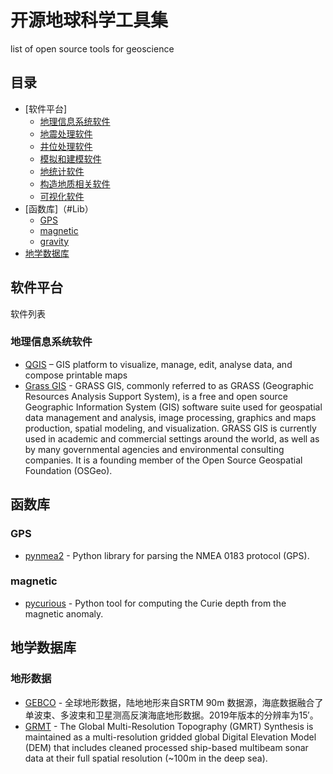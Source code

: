 # 开源地球科学工具集
list of open source tools for geoscience

## 目录
- [软件平台]
  - [地理信息系统软件](#gis)
  - [地震处理软件](#seismic)
  - [井位处理软件](#well-log)
  - [模拟和建模软件](#simulation-and-modelling)
  - [地统计软件](#geostatistics)
  - [构造地质相关软件](#structural-geology)
  - [可视化软件](#visualization)
- [函数库]（#Lib）
  - [GPS](#gps)
  - [magnetic](#magnetic)
  - [gravity](#gravity)  
- [地学数据库](#data-repositories)
## 软件平台
软件列表
### 地理信息系统软件
- [QGIS](http://www.qgis.com/) – GIS platform to visualize, manage, edit, analyse data, and compose printable maps
- [Grass GIS](https://github.com/OSGeo/grass) - GRASS GIS, commonly referred to as GRASS (Geographic Resources Analysis Support System), is a free and open source Geographic Information System (GIS) software suite used for geospatial data management and analysis, image processing, graphics and maps production, spatial modeling, and visualization. GRASS GIS is currently used in academic and commercial settings around the world, as well as by many governmental agencies and environmental consulting companies. It is a founding member of the Open Source Geospatial Foundation (OSGeo).

## 函数库
### GPS
- [pynmea2](https://github.com/Knio/pynmea2) - Python library for parsing the NMEA 0183 protocol (GPS).

### magnetic
- [pycurious](https://github.com/brmather/pycurious) - Python tool for computing the Curie depth from the magnetic anomaly.
## 地学数据库
### 地形数据
- [GEBCO](https://www.gebco.net/) - 全球地形数据，陆地地形来自SRTM 90m 数据源，海底数据融合了单波束、多波束和卫星测高反演海底地形数据。2019年版本的分辨率为15′。
- [GRMT](https://www.gmrt.org/GMRTMapTool/?) - The Global Multi-Resolution Topography (GMRT) Synthesis is maintained as a multi-resolution gridded global Digital Elevation Model (DEM) that includes cleaned processed ship-based multibeam sonar data at their full spatial resolution (~100m in the deep sea).
